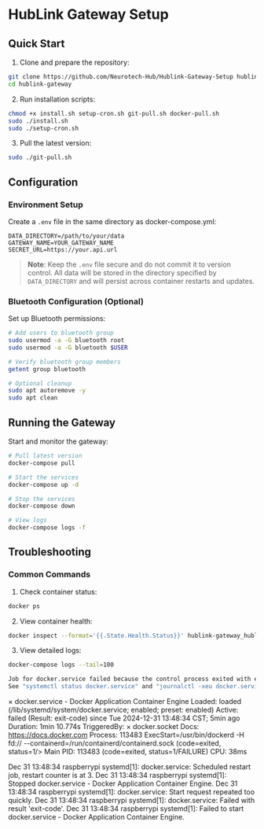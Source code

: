 # HubLink Gateway Setup

## Quick Start

1. Clone and prepare the repository:
```bash
git clone https://github.com/Neurotech-Hub/Hublink-Gateway-Setup hublink-gateway
cd hublink-gateway
```

2. Run installation scripts:
```bash
chmod +x install.sh setup-cron.sh git-pull.sh docker-pull.sh
sudo ./install.sh
sudo ./setup-cron.sh
```

3. Pull the latest version:
```bash
sudo ./git-pull.sh
```

## Configuration

### Environment Setup

Create a `.env` file in the same directory as docker-compose.yml:
```env
DATA_DIRECTORY=/path/to/your/data
GATEWAY_NAME=YOUR_GATEWAY_NAME
SECRET_URL=https://your.api.url
```

> **Note**: Keep the `.env` file secure and do not commit it to version control. All data will be stored in the directory specified by `DATA_DIRECTORY` and will persist across container restarts and updates.

### Bluetooth Configuration (Optional)

Set up Bluetooth permissions:
```bash
# Add users to bluetooth group
sudo usermod -a -G bluetooth root
sudo usermod -a -G bluetooth $USER

# Verify bluetooth group members
getent group bluetooth

# Optional cleanup
sudo apt autoremove -y
sudo apt clean
```

## Running the Gateway

Start and monitor the gateway:
```bash
# Pull latest version
docker-compose pull

# Start the services
docker-compose up -d

# Stop the services
docker-compose down

# View logs
docker-compose logs -f
```

## Troubleshooting

### Common Commands

1. Check container status:
```bash
docker ps
```

2. View container health:
```bash
docker inspect --format='{{.State.Health.Status}}' hublink-gateway_hublink-gateway_1
```

3. View detailed logs:
```bash
docker-compose logs --tail=100

Job for docker.service failed because the control process exited with error code.
See "systemctl status docker.service" and "journalctl -xeu docker.service" for details.

```

× docker.service - Docker Application Container Engine
     Loaded: loaded (/lib/systemd/system/docker.service; enabled; preset: enabled)
     Active: failed (Result: exit-code) since Tue 2024-12-31 13:48:34 CST; 5min ago
   Duration: 1min 10.774s
TriggeredBy: × docker.socket
       Docs: https://docs.docker.com
    Process: 113483 ExecStart=/usr/bin/dockerd -H fd:// --containerd=/run/containerd/containerd.sock (code=exited, status=1/>
   Main PID: 113483 (code=exited, status=1/FAILURE)
        CPU: 38ms

Dec 31 13:48:34 raspberrypi systemd[1]: docker.service: Scheduled restart job, restart counter is at 3.
Dec 31 13:48:34 raspberrypi systemd[1]: Stopped docker.service - Docker Application Container Engine.
Dec 31 13:48:34 raspberrypi systemd[1]: docker.service: Start request repeated too quickly.
Dec 31 13:48:34 raspberrypi systemd[1]: docker.service: Failed with result 'exit-code'.
Dec 31 13:48:34 raspberrypi systemd[1]: Failed to start docker.service - Docker Application Container Engine.